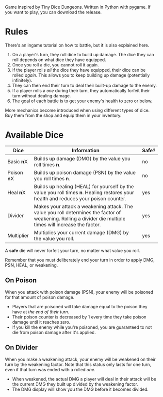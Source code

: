 Game inspired by Tiny Dice Dungeons. Written in Python with pygame. If you want to play, you can download the release.

# Rules

There's an ingame tutorial on how to battle, but it is also explained here.

1. On a player's turn, they roll dice to build up damage. The dice they can roll depends on what dice they have equipped. 
2. Once you roll a die, you cannot roll it again. 
3. If the player rolls _all_ the dice they have equipped, their dice can be rolled _again_. This allows you to keep building up damage (potentially infinitely).
4. They can then end their turn to deal their built-up damage to the enemy.
5. If a player rolls a _one_ during their turn, they automatically forfeit their turn without dealing damage.
5. The goal of each battle is to get your enemy's health to zero or below.

More mechanics become introduced when using different types of dice. Buy them from the shop and equip them in your inventory.

# Available Dice

Dice | Information | Safe?
---- | ----------- | -----
Basic **n**X | Builds up damage (DMG) by the value you roll times **n**. | no
Poison **n**X | Builds up poison damage (PSN) by the value you roll times **n**. | no
Heal **n**X | Builds up healing (HEAL) for yourself by the value you roll times **n**. Healing restores your health and reduces your poison counter. | yes
Divider | Makes your attack a weakening attack. The value you roll determines the factor of weakening. Rolling a divider die multiple times will increase the factor. | yes
Multiplier | Multiplies your current damage (DMG) by the value you roll. | yes

A **safe** die will never forfeit your turn, no matter what value you roll.

Remember that you must deliberately end your turn in order to apply DMG, PSN, HEAL, or weakening.

## On Poison

When you attack with poison damage (PSN), your enemy will be poisoned for that amount of poison damage.
- Players that are poisoned will take damage equal to the poison they have at _the end of their turn_.
- Their poison counter is decreased by 1 every time they take poison damage until it reaches zero.
- If you kill the enemy while you're poisoned, you are guaranteed to not die from poison damage after it's applied.

## On Divider

When you make a weakening attack, your enemy will be weakened on their turn by the weakening factor. Note that this status only lasts for one turn, even if that turn was ended with a rolled _one_.
- When weakened, the actual DMG a player will deal in their attack will be the current DMG they built up divided by the weakening factor.
- The DMG display will show you the DMG before it becomes divided.
